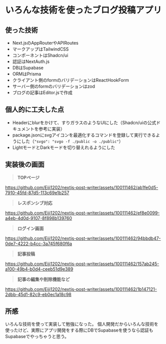 # いろんな技術を使ったブログ投稿アプリ

## 使った技術

- Next.jsのAppRouterやAPIRoutes
- マークアップはTailwindCSS
- コンポーネントはShadcn/ui
- 認証はNextAuth.js
- DBはSupabase
- ORMはPrisma
- クライアント側のformのバリデーションはReactHookForm
- サーバー側のformのバリデーションはzod
- ブログの記事はEditor.jsで作成

## 個人的に工夫した点
- Headerにblurをかけて、すりガラスのようなUIにした（Shadcn/uiの公式ドキュメントを参考に実装）
- package.jsonにsvgアイコンを最適化するコマンドを登録して実行できるようにした（`"svgo": "svgo -f ./public -o ./public"`）
- LightモードとDarkモードを切り替えれるようにした

## 実装後の画面

> **TOPページ**

https://github.com/Eiji1202/nextjs-post-writer/assets/100111462/ab1fe0d5-7910-45fd-87d5-113c69e1b257

> **レスポンシブ対応**

https://github.com/Eiji1202/nextjs-post-writer/assets/100111462/ef8e0099-a4eb-4d0d-9107-8f898b139760

> **ログイン画面**

https://github.com/Eiji1202/nextjs-post-writer/assets/100111462/94bbdb47-0de7-4222-b4cc-3a745f680f6a

> **記事投稿**

https://github.com/Eiji1202/nextjs-post-writer/assets/100111462/157ab245-a100-49b4-b0d4-ceeb51d9e389

> **記事の編集や削除機能など**

https://github.com/Eiji1202/nextjs-post-writer/assets/100111462/1b147121-2dbb-45d1-82c9-eb0ec1a18c98


## 所感
いろんな技術を使って実装して勉強になった。
個人開発だからいろんな技術を使ったけど、実際にアプリ開発をする際にDBでSupabaseを使うなら認証もSupabaseでやっちゃうと思う。
